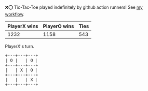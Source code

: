 :x::o: Tic-Tac-Toe played indefinitely by github action runners! See [my workflow](.github/workflows/play.yaml).

|PlayerX wins|PlayerO wins|Ties|
|-|-|-|
|1232|1158|543|

PlayerX's turn.

<pre>
+---+---+---+
| O |   | O |
+---+---+---+
|   | X | O |
+---+---+---+
|   |   | X |
+---+---+---+
</pre>